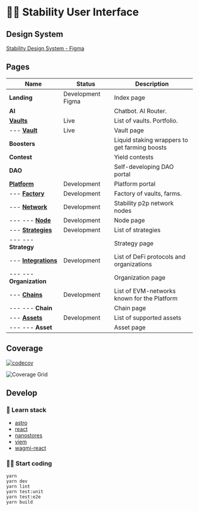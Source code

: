 # 👩‍🚀 Stability User Interface

## Design System

[Stability Design System - Figma](https://www.figma.com/design/jstG6d7opvG4MCahqhlgiR/Stability-Design-System)

## Pages

| Name                                                                                                                | Status            | Description                                   |
|---------------------------------------------------------------------------------------------------------------------|-------------------|-----------------------------------------------|
| **Landing**                                                                                                         | Development Figma | Index page                                    |
| **AI**                                                                                                              |                   | Chatbot. AI Router.                           |
| [**Vaults**](https://stability.farm/)                                                                               | Live              | List of vaults. Portfolio.                    |
| --- [**Vault**](https://stability.farm/vault/137/0xe319afa4d638f71400d4c7d60d90b0c227a5af48)                        | Live              | Vault page                                    |
| **Boosters**                                                                                                        |                   | Liquid staking wrappers to get farming boosts |
| **Contest**                                                                                                         |                   | Yield contests                                |
| **DAO**                                                                                                             |                   | Self-developing DAO portal                    |
| [**Platform**](https://stability.farm/platform)                                                                     | Development       | Platform portal                               |
| --- [**Factory**](https://stability.farm/create-vault)                                                              | Development       | Factory of vaults, farms.                     |
| --- [**Network**](https://stability.farm/network)                                                                   | Development       | Stability p2p network nodes                   |
| --- --- [**Node**](https://stability.farm/network/6e9a70eb6628e1295772218defdf254ce3200890cb16cc588c4dab5000972edd) | Development       | Node page                                     |
| --- [**Strategies**](https://stability.farm/strategies)                                                             | Development       | List of strategies                            |
| --- --- **Strategy**                                                                                                |                   | Strategy page                                 |
| --- [**Integrations**](https://stability.farm/protocols)                                                            | Development       | List of DeFi protocols and organizations      |
| --- --- **Organization**                                                                                            |                   | Organization page                             |
| --- [**Chains**](https://stability.farm/chains)                                                                     | Development       | List of EVM-networks known for the Platform   |
| --- --- **Chain**                                                                                                   |                   | Chain page                                    |
| --- [**Assets**](https://stability.farm/assets)                                                                     | Development       | List of supported assets                      |
| --- --- **Asset**                                                                                                   |                   | Asset page                                    |

## Coverage

[![codecov](https://codecov.io/gh/stabilitydao/stability-ui/graph/badge.svg?token=ER8QCFAF8C)](https://codecov.io/gh/stabilitydao/stability-ui)

![Coverage Grid](https://codecov.io/gh/stabilitydao/stability-ui/graphs/tree.svg?token=ER8QCFAF8C)

## Develop

### 👀 Learn stack

- [astro](https://docs.astro.build/en/getting-started/)
- [react](https://react.dev/)
- [nanostores](https://github.com/nanostores/nanostores)
- [viem](https://viem.sh/docs/getting-started.html)
- [wagmi-react](https://wagmi.sh/react/getting-started)

### 🧑‍🚀 Start coding

```
yarn
yarn dev
yarn lint
yarn test:unit
yarn test:e2e
yarn build
```
